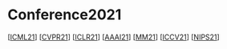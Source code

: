 # Conference2021
[<a href="https://icml.cc/Conferences/2021/Schedule?type=Poster">ICML21</a>]
[<a href="https://openaccess.thecvf.com/CVPR2021?day=all">CVPR21</a>]
[<a href="https://openreview.net/group?id=ICLR.cc/2021/Conference">ICLR21</a>]
[<a href="https://dblp.uni-trier.de/db/conf/aaai/aaai2021.html">AAAI21</a>]
[<a href="">MM21</a>]
[<a href="">ICCV21</a>]
[<a href="">NIPS21</a>]
